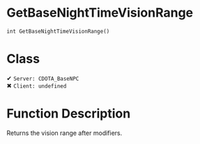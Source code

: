 # GetBaseNightTimeVisionRange
```
int GetBaseNightTimeVisionRange()
```
# Class
✔ `Server: CDOTA_BaseNPC`  
✖ `Client: undefined`  

# Function Description
Returns the vision range after modifiers.
